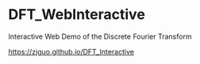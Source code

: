 # DFT_WebInteractive
 Interactive Web Demo of the Discrete Fourier Transform

https://zjguo.github.io/DFT_Interactive
